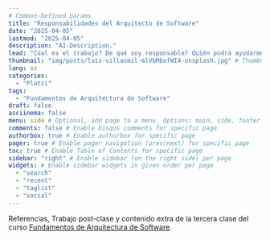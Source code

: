 ```yaml
---
# Common-Defined params
title: "Responsabilidades del Arquitecto de Software"
date: "2025-04-05"
lastmod: "2025-04-05"
description: "AI-Description."
lead: "Cúal es el trabajo? De qué soy responsable? Quién podrá ayudarme?" # Lead text
thumbnail: "img/posts/luis-villasmil-mlVbMbxfWI4-unsplash.jpg" # Thumbnail image
lang: es
categories:
  - "Platzi"
tags:
  - "Fundamentos de Arquitectura de Software"
draft: false
asciinema: false
menu: side # Optional, add page to a menu. Options: main, side, footer
comments: false # Enable Disqus comments for specific page
authorbox: true # Enable authorbox for specific page
pager: true # Enable pager navigation (prev/next) for specific page
toc: true # Enable Table of Contents for specific page
sidebar: "right" # Enable sidebar (on the right side) per page
widgets: # Enable sidebar widgets in given order per page
  - "search"
  - "recent"
  - "taglist"
  - "social"
---
```


Referencias, Trabajo post-clase y contenido extra de la tercera clase del curso [Fundamentos de Arquitectura de Software](https://platzi.com/). 

<!--more-->

